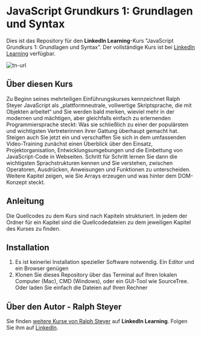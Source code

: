 # JavaScript Grundkurs 1: Grundlagen und Syntax
Dies ist das Repository für den **LinkedIn Learning**-Kurs "JavaScript Grundkurs 1: Grundlagen und Syntax". Der vollständige Kurs ist bei [LinkedIn Learning](https://www.linkedin.com/learning/javascript-grundkurs-1-grundlagen-und-syntax) verfügbar.

![tn-url]

## Über diesen Kurs
Zu Beginn seines mehrteiligen Einführungskurses kennzeichnet Ralph Steyer JavaScript als „plattformneutrale, vollwertige Skriptsprache, die mit Objekten arbeitet“ und Sie werden bald merken, wieviel mehr in der modernen und mächtigen, aber gleichfalls einfach zu erlernenden Programmiersprache steckt: Was sie schließlich zu einer der populärsten und wichtigsten Vertreterinnen ihrer Gattung überhaupt gemacht hat. Steigen auch Sie jetzt ein und verschaffen Sie sich in dem umfassenden Video-Training zunächst einen Überblick über den Einsatz, Projektorganisation, Entwicklungsumgebungen und die Einbettung von JavaScript-Code in Webseiten. Schritt für Schritt lernen Sie dann die wichtigsten Sprachstrukturen kennen und Sie verstehen, zwischen Operatoren, Ausdrücken, Anweisungen und Funktionen zu unterscheiden. Weitere Kapitel zeigen, wie Sie Arrays erzeugen und was hinter dem DOM-Konzept steckt. 

## Anleitung
Die Quellcodes zu dem Kurs sind nach Kapiteln strukturiert. In jedem der Ordner für ein Kapitel sind die Quellcodedateien zu dem jeweiligen Kapitel des Kurses zu finden.

## Installation
1. Es ist keinerlei Installation spezieller Software notwendig. Ein Editor und ein Browser genügen
2. Klonen Sie dieses Repository über das Terminal auf Ihren lokalen Computer (Mac), CMD (Windows), oder ein GUI-Tool wie SourceTree. Oder laden Sie einfach die Dateien auf Ihren Rechner

## Über den Autor - Ralph Steyer
Sie finden [weitere Kurse von Ralph Steyer](https://www.linkedin.com/learning/instructors/ralph-steyer) auf **LinkedIn Learning**. Folgen Sie ihm auf [LinkedIn](https://www.linkedin.com/in/ralph-steyer-a69781/?trk=lil_instructor). 

[tn-url]: https://media-exp1.licdn.com/dms/image/C4D0DAQHFsrBoqVzm9g/learning-public-crop_675_1200/0/1611643396316?e=1646960400&v=beta&t=EG23dGl0AtHlZvZcAsdBK28KMMVlxaAMGFVYSUBrNHg
